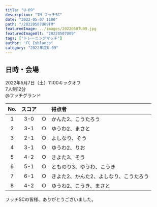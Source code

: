 ```yaml
---
title: "U-09"
description: "TM フッチSC"
date: "2022-05-07 1100"
path: "/20220507U09TM"
featuredImage: ../images/20220507U09.jpg
featuredImageAlt: "20220507U09"
tags: ["トレーニングマッチ"]
author: "FC Esblanco"
category: "2022年度U-09"
---
```


## 日時・会場

2022年5月7日（土）11:00キックオフ<br>
7人制12分<br>
@フッチグランド

| No.| スコア |   |得点者  |
|:--:|:------:|:-:|:--------|
| 1  | 3-0 | ○ |かんた2、こうたろう|
| 2  | 3-1 | ○ |ゆうわ2、まさと|
| 3  | 2-1 | ○ |よしなり、そう|
| 4  | 3-1 | ○ |ゆうわ2、りお|
| 5  | 4-2 | ○ |きよた3、そう|
| 6  | 5-1 | ○ |とものり3、ゆうわ、こうき|
| 7  | 6-1 | ○ |きよた2、かんた2、よしなり、こうたろう|
| 8  | 4-2 | ○ |ゆうわ2、こうき、まさと|


フッチSCの皆様、ありがとうございました。